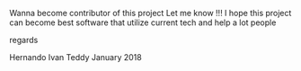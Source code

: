 Wanna become contributor of this project Let me know !!!
I hope this project can become best software that utilize
current tech and help a lot people

regards

Hernando Ivan Teddy
January 2018

